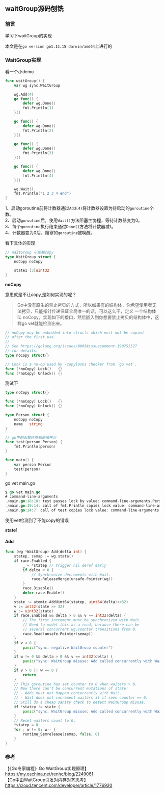 ## waitGroup源码刨铣

### 前言

学习下waitGroup的实现  

本文是在`go version go1.13.15 darwin/amd64`上进行的  

### WaitGroup实现

看一个小demo  

```go
func waitGroup() {
	var wg sync.WaitGroup

	wg.Add(4)
	go func() {
		defer wg.Done()
		fmt.Println(1)
	}()

	go func() {
		defer wg.Done()
		fmt.Println(2)
	}()

	go func() {
		defer wg.Done()
		fmt.Println(3)
	}()

	go func() {
		defer wg.Done()
		fmt.Println(4)
	}()

	wg.Wait()
	fmt.Println("1 2 3 4 end")
}
```

1、启动goroutine前将计数器通过`Add(4)`将计数器设置为待启动的`goroutine`个数。  
2、启动`goroutine`后，使用`Wait()`方法阻塞主协程，等待计数器变为0。  
3、每个`goroutine`执行结束通过`Done()`方法将计数器减1。  
4、计数器变为0后，阻塞的`goroutine`被唤醒。   

看下具体的实现  

```go
// WaitGroup 不能被copy
type WaitGroup struct {
	noCopy noCopy

	state1 [3]uint32
}
```

**noCopy**

意思就是不让copy,是如何实现的呢？

> Go中没有原生的禁止拷贝的方式，所以如果有的结构体，你希望使用者无法拷贝，只能指针传递保证全局唯一的话，可以这么干，定义 一个结构体叫 noCopy，实现如下的接口，然后嵌入到你想要禁止拷贝的结构体中，这样go vet就能检测出来。

```go
// noCopy may be embedded into structs which must not be copied
// after the first use.
//
// See https://golang.org/issues/8005#issuecomment-190753527
// for details.
type noCopy struct{}

// Lock is a no-op used by -copylocks checker from `go vet`.
func (*noCopy) Lock()   {}
func (*noCopy) Unlock() {}
```

测试下

```go
type noCopy struct{}

func (*noCopy) Lock()   {}
func (*noCopy) Unlock() {}

type Person struct {
	noCopy noCopy
	name   string
}

// go中的函数传参都是值拷贝
func test(person Person) {
	fmt.Println(person)
}

func main() {
	var person Person
	test(person)
}
```

go vet main.go

```go
$ go vet main.go
# command-line-arguments
./main.go:18:18: test passes lock by value: command-line-arguments.Person contains command-line-arguments.noCopy
./main.go:19:14: call of fmt.Println copies lock value: command-line-arguments.Person contains command-line-arguments.noCopy
./main.go:24:7: call of test copies lock value: command-line-arguments.Person contains command-line-arguments.noCopy
```

使用vet检测到了不能copy的错误  

**state1**


#### Add

```go
func (wg *WaitGroup) Add(delta int) {
	statep, semap := wg.state()
	if race.Enabled {
		_ = *statep // trigger nil deref early
		if delta < 0 {
			// Synchronize decrements with Wait.
			race.ReleaseMerge(unsafe.Pointer(wg))
		}
		race.Disable()
		defer race.Enable()
	}
	state := atomic.AddUint64(statep, uint64(delta)<<32)
	v := int32(state >> 32)
	w := uint32(state)
	if race.Enabled && delta > 0 && v == int32(delta) {
		// The first increment must be synchronized with Wait.
		// Need to model this as a read, because there can be
		// several concurrent wg.counter transitions from 0.
		race.Read(unsafe.Pointer(semap))
	}
	if v < 0 {
		panic("sync: negative WaitGroup counter")
	}
	if w != 0 && delta > 0 && v == int32(delta) {
		panic("sync: WaitGroup misuse: Add called concurrently with Wait")
	}
	if v > 0 || w == 0 {
		return
	}
	// This goroutine has set counter to 0 when waiters > 0.
	// Now there can't be concurrent mutations of state:
	// - Adds must not happen concurrently with Wait,
	// - Wait does not increment waiters if it sees counter == 0.
	// Still do a cheap sanity check to detect WaitGroup misuse.
	if *statep != state {
		panic("sync: WaitGroup misuse: Add called concurrently with Wait")
	}
	// Reset waiters count to 0.
	*statep = 0
	for ; w != 0; w-- {
		runtime_Semrelease(semap, false, 0)
	}
}
```





### 参考

【《Go专家编程》Go WaitGroup实现原理】https://my.oschina.net/renhc/blog/2249061  
【Go中由WaitGroup引发对内存对齐思考】https://cloud.tencent.com/developer/article/1776930  
